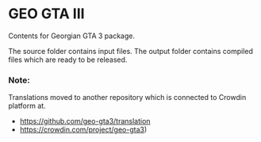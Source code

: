 # GEO GTA III
Contents for Georgian GTA 3 package.

The source folder contains input files. The output folder contains compiled files which are ready to be released.

### Note:
Translations moved to another repository which is connected to Crowdin platform at.
- https://github.com/geo-gta3/translation
- https://crowdin.com/project/geo-gta3)
